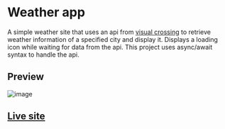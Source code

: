 # Weather app

A simple weather site that uses an api from [visual crossing](https://www.visualcrossing.com/weather-api) to retrieve weather information of a specified city and display it. Displays a loading icon while waiting for data from the api. This project uses async/await syntax to handle the api.
## Preview
![image](https://github.com/user-attachments/assets/1a985116-f75c-4d6e-85df-5f9c18b6d31a)
## [Live site](https://lost-stardust.github.io/weather-app/)
